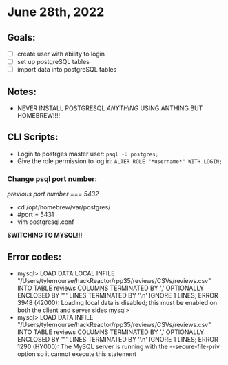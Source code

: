 # June 28th, 2022

## Goals:
- [ ] create user with ability to login
- [ ] set up postgreSQL tables
- [ ] import data into postgreSQL tables

## Notes:
- NEVER INSTALL POSTGRESQL *ANYTHING* USING ANTHING BUT HOMEBREW!!!!

## CLI Scripts:
- Login to postrges master user: ```psql -U postgres;```
- Give the role permission to log in: ```ALTER ROLE "*username*" WITH LOGIN;```

### Change psql port number:
*previous port number === 5432*
- cd /opt/homebrew/var/postgres/
- #port = 5431
- vim postgresql.conf

**SWITCHING TO MYSQL!!!**

## Error codes:
- mysql> LOAD DATA LOCAL INFILE "/Users/tylernourse/hackReactor/rpp35/reviews/CSVs/reviews.csv" INTO TABLE reviews COLUMNS TERMINATED BY ',' OPTIONALLY ENCLOSED BY '"' LINES TERMINATED BY '\n' IGNORE 1 LINES;
ERROR 3948 (42000): Loading local data is disabled; this must be enabled on both the client and server sides
mysql>
- mysql> LOAD DATA INFILE "/Users/tylernourse/hackReactor/rpp35/reviews/CSVs/reviews.csv" INTO TABLE reviews COLUMNS TERMINATED BY ',' OPTIONALLY ENCLOSED BY '"' LINES TERMINATED BY '\n' IGNORE 1 LINES;
ERROR 1290 (HY000): The MySQL server is running with the --secure-file-priv option so it cannot execute this statement


